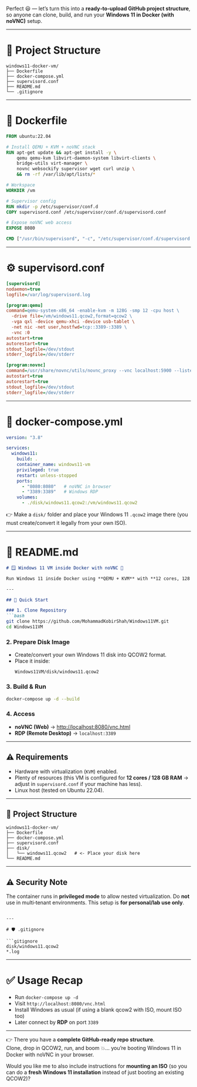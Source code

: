 Perfect 😃 — let’s turn this into a **ready‑to‑upload GitHub project structure**, so anyone can clone, build, and run your **Windows 11 in Docker (with noVNC)** setup.  

---

# 📂 Project Structure

```
windows11-docker-vm/
├── Dockerfile
├── docker-compose.yml
├── supervisord.conf
├── README.md
└── .gitignore
```

---

# 🐳 **Dockerfile**

```dockerfile
FROM ubuntu:22.04

# Install QEMU + KVM + noVNC stack
RUN apt-get update && apt-get install -y \
    qemu qemu-kvm libvirt-daemon-system libvirt-clients \
    bridge-utils virt-manager \
    novnc websockify supervisor wget curl unzip \
    && rm -rf /var/lib/apt/lists/*

# Workspace
WORKDIR /vm

# Supervisor config
RUN mkdir -p /etc/supervisor/conf.d
COPY supervisord.conf /etc/supervisor/conf.d/supervisord.conf

# Expose noVNC web access
EXPOSE 8080

CMD ["/usr/bin/supervisord", "-c", "/etc/supervisor/conf.d/supervisord.conf"]
```

---

# ⚙️ **supervisord.conf**

```ini
[supervisord]
nodaemon=true
logfile=/var/log/supervisord.log

[program:qemu]
command=qemu-system-x86_64 -enable-kvm -m 128G -smp 12 -cpu host \
  -drive file=/vm/windows11.qcow2,format=qcow2 \
  -vga qxl -device qemu-xhci -device usb-tablet \
  -net nic -net user,hostfwd=tcp::3389-:3389 \
  -vnc :0
autostart=true
autorestart=true
stdout_logfile=/dev/stdout
stderr_logfile=/dev/stderr

[program:novnc]
command=/usr/share/novnc/utils/novnc_proxy --vnc localhost:5900 --listen 8080
autostart=true
autorestart=true
stdout_logfile=/dev/stdout
stderr_logfile=/dev/stderr
```

---

# 🐙 **docker-compose.yml**

```yaml
version: "3.8"

services:
  windows11:
    build: .
    container_name: windows11-vm
    privileged: true
    restart: unless-stopped
    ports:
      - "8080:8080"   # noVNC in browser
      - "3389:3389"   # Windows RDP
    volumes:
      - ./disk/windows11.qcow2:/vm/windows11.qcow2
```

👉 Make a `disk/` folder and place your Windows 11 `.qcow2` image there (you must create/convert it legally from your own ISO).

---

# 📝 **README.md**

```markdown
# 🪟 Windows 11 VM inside Docker with noVNC 🐳

Run Windows 11 inside Docker using **QEMU + KVM** with **12 cores, 128 GB RAM**, and browser access via **noVNC**.

---

## 🚀 Quick Start

### 1. Clone Repository
```bash
git clone https://github.com/MohammadKobirShah/Windows11VM.git
cd Windows11VM
```

### 2. Prepare Disk Image
- Create/convert your own Windows 11 disk into QCOW2 format.  
- Place it inside:  
  ```
  Windows11VM/disk/windows11.qcow2
  ```

### 3. Build & Run
```bash
docker-compose up -d --build
```

### 4. Access
- **noVNC (Web)** → [http://localhost:8080/vnc.html](http://localhost:8080/vnc.html)  
- **RDP (Remote Desktop)** → `localhost:3389`

---

## ⚠️ Requirements
- Hardware with virtualization (`KVM`) enabled.  
- Plenty of resources (this VM is configured for **12 cores / 128 GB RAM** → adjust in `supervisord.conf` if your machine has less).  
- Linux host (tested on Ubuntu 22.04).  

---

## 📂 Project Structure
```
windows11-docker-vm/
├── Dockerfile
├── docker-compose.yml
├── supervisord.conf
├── disk/
│   └── windows11.qcow2   # <- Place your disk here
└── README.md
```

---

## ⚠️ Security Note
The container runs in **privileged mode** to allow nested virtualization. Do **not** use in multi‑tenant environments. This setup is **for personal/lab use only**.
```

---

# 🛡️ .gitignore

```gitignore
disk/windows11.qcow2
*.log
```

---

# ✅ Usage Recap

- Run `docker-compose up -d`  
- Visit `http://localhost:8080/vnc.html`  
- Install Windows as usual (if using a blank qcow2 with ISO, mount ISO too)  
- Later connect by **RDP** on port `3389`  

---

👉 There you have a **complete GitHub‑ready repo structure**.  
Clone, drop in QCOW2, run, and boom 💥… you’re booting Windows 11 in Docker with noVNC in your browser.  

Would you like me to also include instructions for **mounting an ISO** (so you can do a **fresh Windows 11 installation** instead of just booting an existing QCOW2)?
